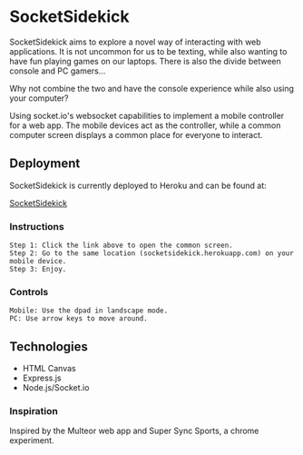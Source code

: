 # SocketSidekick
SocketSidekick aims to explore a novel way of interacting with web applications. It is not uncommon for us to be texting, while also wanting to have fun playing games on our laptops. There is also the divide between console and PC gamers...

Why not combine the two and have the console experience while also using your computer?

Using socket.io's websocket capabilities to implement a mobile controller for a web app. The mobile devices act as the controller, while a common computer screen displays a common place for everyone to interact.

## Deployment
SocketSidekick is currently deployed to Heroku and can be found at: 

[SocketSidekick](http://socketsidekick.herokuapp.com)

### Instructions
    Step 1: Click the link above to open the common screen.
    Step 2: Go to the same location (socketsidekick.herokuapp.com) on your mobile device.
    Step 3: Enjoy.
    
### Controls
    Mobile: Use the dpad in landscape mode.
    PC: Use arrow keys to move around.

## Technologies
- HTML Canvas
- Express.js
- Node.js/Socket.io

### Inspiration
Inspired by the Multeor web app and Super Sync Sports, a chrome experiment.
